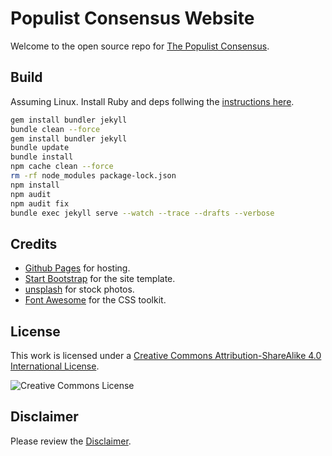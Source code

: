 # Populist Consensus Website

Welcome to the open source repo for [The Populist Consensus](https://www.populistconsensus.com).

## Build

Assuming Linux. Install Ruby and deps follwing the [instructions here](https://jekyllrb.com/docs/).

```bash
gem install bundler jekyll
bundle clean --force
gem install bundler jekyll
bundle update
bundle install
npm cache clean --force
rm -rf node_modules package-lock.json
npm install
npm audit
npm audit fix
bundle exec jekyll serve --watch --trace --drafts --verbose
```

## Credits

- [Github Pages](https://pages.github.com) for hosting.
- [Start Bootstrap](http://startbootstrap.com) for the site template.
- [unsplash](http://unsplash.com) for stock photos.
- [Font Awesome](http://fortawesome.github.io/Font-Awesome) for the CSS toolkit.

## License

This work is licensed under a [Creative Commons Attribution-ShareAlike 4.0 International License](LICENSE).

![Creative Commons License](https://i.creativecommons.org/l/by-sa/4.0/88x31.png "license")

## Disclaimer

Please review the [Disclaimer](DISCLAIMER).
